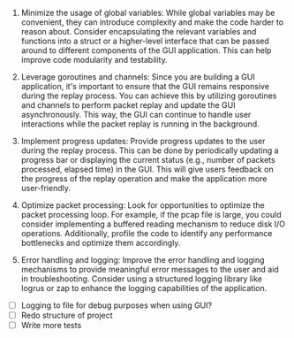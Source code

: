 1. Minimize the usage of global variables: While global variables may be convenient, they can introduce complexity and make the code harder to reason about. Consider encapsulating the relevant variables and functions into a struct or a higher-level interface that can be passed around to different components of the GUI application. This can help improve code modularity and testability.

2. Leverage goroutines and channels: Since you are building a GUI application, it's important to ensure that the GUI remains responsive during the replay process. You can achieve this by utilizing goroutines and channels to perform packet replay and update the GUI asynchronously. This way, the GUI can continue to handle user interactions while the packet replay is running in the background.

3. Implement progress updates: Provide progress updates to the user during the replay process. This can be done by periodically updating a progress bar or displaying the current status (e.g., number of packets processed, elapsed time) in the GUI. This will give users feedback on the progress of the replay operation and make the application more user-friendly.

4. Optimize packet processing: Look for opportunities to optimize the packet processing loop. For example, if the pcap file is large, you could consider implementing a buffered reading mechanism to reduce disk I/O operations. Additionally, profile the code to identify any performance bottlenecks and optimize them accordingly.

5. Error handling and logging: Improve the error handling and logging mechanisms to provide meaningful error messages to the user and aid in troubleshooting. Consider using a structured logging library like logrus or zap to enhance the logging capabilities of the application.

- [ ] Logging to file for debug purposes when using GUI?
- [ ] Redo structure of project
- [ ] Write more tests
